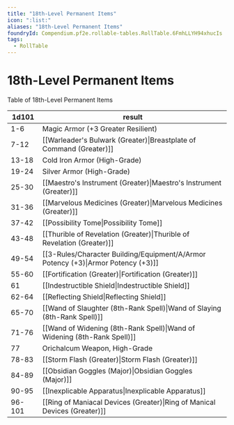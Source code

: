 ```yaml
---
title: "18th-Level Permanent Items"
icon: ":list:"
aliases: "18th-Level Permanent Items"
foundryId: Compendium.pf2e.rollable-tables.RollTable.6FmhLLYH94xhucIs
tags:
  - RollTable
---
```


# 18th-Level Permanent Items
Table of 18th-Level Permanent Items

| 1d101 | result |
|------|--------|
| 1-6 | Magic Armor (+3 Greater Resilient) |
| 7-12 | [[Warleader's Bulwark (Greater)\|Breastplate of Command (Greater)]] |
| 13-18 | Cold Iron Armor (High-Grade) |
| 19-24 | Silver Armor (High-Grade) |
| 25-30 | [[Maestro's Instrument (Greater)\|Maestro's Instrument (Greater)]] |
| 31-36 | [[Marvelous Medicines (Greater)\|Marvelous Medicines (Greater)]] |
| 37-42 | [[Possibility Tome\|Possibility Tome]] |
| 43-48 | [[Thurible of Revelation (Greater)\|Thurible of Revelation (Greater)]] |
| 49-54 | [[3-Rules/Character Building/Equipment/A/Armor Potency (+3)\|Armor Potency (+3)]] |
| 55-60 | [[Fortification (Greater)\|Fortification (Greater)]] |
| 61 | [[Indestructible Shield\|Indestructible Shield]] |
| 62-64 | [[Reflecting Shield\|Reflecting Shield]] |
| 65-70 | [[Wand of Slaughter (8th-Rank Spell)\|Wand of Slaying (8th-Rank Spell)]] |
| 71-76 | [[Wand of Widening (8th-Rank Spell)\|Wand of Widening (8th-Rank Spell)]] |
| 77 | Orichalcum Weapon, High-Grade |
| 78-83 | [[Storm Flash (Greater)\|Storm Flash (Greater)]] |
| 84-89 | [[Obsidian Goggles (Major)\|Obsidian Goggles (Major)]] |
| 90-95 | [[Inexplicable Apparatus\|Inexplicable Apparatus]] |
| 96-101 | [[Ring of Maniacal Devices (Greater)\|Ring of Manical Devices (Greater)]] |
